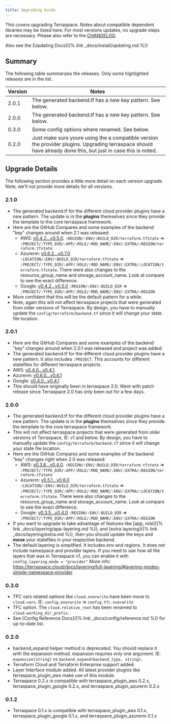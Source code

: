```yaml
---
title: Upgrading Guide
---
```


This covers upgrading Terraspace. Notes about compatible dependent libraries may be listed here. For most versions updates, no upgrade steps are necessary. Please also refer to the [CHANGELOG](https://github.com/boltops-tools/terraspace/blob/master/CHANGELOG.md).

Also see the [Updating Docs]({% link _docs/install/updating.md %})

## Summary

The following table summarizes the releases. Only some highlighted releases are in the list.

Version | Notes
--- | ---
2.0.1 | The generated backend.tf has a new key pattern. See below.
2.0.0 | The generated backend.tf has a new key pattern. See below.
0.3.0 | Some config options where renamed. See below.
0.2.0 | Just make sure youre using the a compatible version the provider plugins. Upgrading terraspace should have already done this, but just in case this is noted.

## Upgrade Details

The following section provides a little more detail on each version upgrade. Note, we'll not provide more details for all versions.

### 2.1.0

* The generated backend.tf for the different cloud provider plugins have a new pattern. The update is in the **plugins** themselves since they provide the template to the core terraspace framework.
* Here are the GitHub Compares and some examples of the backend "key" changes around when 2.1 was released:
  * AWS: [v0.4.2...v0.5.0](https://github.com/boltops-tools/terraspace_plugin_aws/compare/v0.4.2...v0.5.0). `:REGION/:ENV/:BUILD_DIR/terraform.tfstate` => `:PROJECT/:TYPE_DIR/:APP/:ROLE/:MOD_NAME/:ENV/:EXTRA/:REGION/terraform.tfstate`
  * Azurerm: [v0.6.2...v0.7.0](https://github.com/boltops-tools/terraspace_plugin_azurerm/compare/v0.6.2...v0.7.0) `:LOCATION/:ENV/:BUILD_DIR/terraform.tfstate` => `:PROJECT/:TYPE_DIR/:APP/:ROLE/:MOD_NAME/:ENV/:EXTRA/:LOCATION/terraform.tfstate`. There were also changes to the resource_group_name and storage_account_name. Look at compare to see the exact difference.
  * Google: [v0.4.2...v0.5.0](https://github.com/boltops-tools/terraspace_plugin_google/compare/v0.4.2...v0.5.0) `:REGION/:ENV/:BUILD_DIR` => `:PROJECT/:TYPE_DIR/:APP/:ROLE/:MOD_NAME/:ENV/:EXTRA/:REGION`
* More confident that this will be the default pattern for a while.
* Note, again this will not affect terraspace projects that were generated from older versions of Terraspace. By design, you have to manually update the `config/terraform/backend.tf` since it will change your state file location.

### 2.0.1

* Here are the GitHub Compares and some examples of the backend "key" changes around when 2.0.1 was released and project was added:
* The generated backend.tf for the different cloud provider plugins have a new pattern. It also includes `:PROJECT`. This accounts for different statefiles for different terraspace projects.
* AWS: [v0.4.0...v0.4.1](https://github.com/boltops-tools/terraspace_plugin_aws/compare/v0.4.0...v0.4.1).
* Azurerm: [v0.6.0...v0.6.1](https://github.com/boltops-tools/terraspace_plugin_azurerm/compare/v0.6.0...v0.6.1)
* Google: [v0.4.0...v0.4.1](https://github.com/boltops-tools/terraspace_plugin_google/compare/v0.4.0...v0.4.1)
* This should have originally been in terraspace 2.0. Went with patch release since Terraspace 2.0 has only been out for a few days.

### 2.0.0

* The generated backend.tf for the different cloud provider plugins have a new pattern. The update is in the **plugins** themselves since they provide the template to the core terraspace framework.
* This will not affect terraspace projects that were generated from older versions of Terraspace, IE: v1 and below. By design, you have to manually update the `config/terraform/backend.tf` since it will change your state file location.
* Here are the GitHub Compares and some examples of the backend "key" changes right when 2.0 was released:
  * AWS: [v0.3.8...v0.4.0](https://github.com/boltops-tools/terraspace_plugin_aws/compare/v0.3.8...v0.4.0). `:REGION/:ENV/:BUILD_DIR/terraform.tfstate` => `:PROJECT/:TYPE_DIR/:APP/:ROLE/:MOD_NAME/:ENV/:EXTRA/:REGION/terraform.tfstate`
  * Azurerm: [v0.5.1...v0.6.0](https://github.com/boltops-tools/terraspace_plugin_azurerm/compare/v0.5.1...v0.6.0) `:LOCATION/:ENV/:BUILD_DIR/terraform.tfstate` => `:PROJECT/:TYPE_DIR/:APP/:ROLE/:MOD_NAME/:ENV/:EXTRA/:LOCATION/terraform.tfstate`. There were also changes to the resource_group_name and storage_account_name. Look at compare to see the exact difference.
  * Google: [v0.3.5...v0.4.0](https://github.com/boltops-tools/terraspace_plugin_google/compare/v0.3.5...v0.4.0) `:REGION/:ENV/:BUILD_DIR` => `:PROJECT/:TYPE_DIR/:APP/:ROLE/:MOD_NAME/:ENV/:EXTRA/:REGION`
* If you want to upgrade to take advantage of features like [app, role]({% link _docs/layering/app-layering.md %}), and [extra layering]({% link _docs/layering/extra.md %}), then you should update the keys and **move** your statefiles in your respective backend.
* The default layering is simplified. It includes env and regions. It does not include namespace and provider layers. If you need to use how all the layers that was in Terraspace v1, you can enable it with `config.layering.mode = "provider"` More info: https://terraspace.cloud/docs/layering/full-layering/#layering-modes-simple-namespace-provider

### 0.3.0

* TFC vars related options like `cloud.overwrite` have been move to `cloud.vars`. IE:  `config.overwrite` => `config.tfc.overwrite`
* TFC option. The `cloud.relative_root` has been renamed to `cloud.working_dir_prefix`.
* See [Config Reference Docs]({% link _docs/config/reference.md %}) for up-to-date list.

### 0.2.0

* backend_expand helper method is deprecated. You should replace it with the expansion method.  expansion requires only one argument. IE: `expansion(string)` vs `backend_expand(backend_type, string)`.
* Terraform Cloud and Terraform Enterprise support added.
* Layer Interface module added. All latest provider plugins like terraspace\_plugin_aws make use of this module.
* Terraspace 0.2.x is compatible with terraspace\_plugin_aws 0.2.x, terraspace\_plugin_google 0.2.x, and terraspace\_plugin_azurerm 0.2.x

### 0.1.2

* Terraspace 0.1.x is compatible with terraspace\_plugin_aws 0.1.x, terraspace\_plugin_google 0.1.x, and terraspace\_plugin_azurerm 0.1.x
